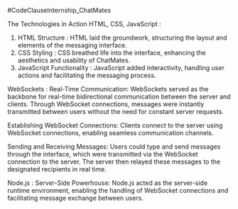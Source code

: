 #CodeClauseInternship_ChatMates

The Technologies in Action
HTML, CSS, JavaScript :
1. HTML Structure : HTML laid the groundwork, structuring the layout and elements of the messaging interface.
2. CSS Styling : CSS breathed life into the interface, enhancing the aesthetics and usability of ChatMates.
3. JavaScript Functionality : JavaScript added interactivity, handling user actions and facilitating the messaging process.

WebSockets :
Real-Time Communication: WebSockets served as the backbone for real-time bidirectional communication between the server and clients. Through WebSocket connections, messages were instantly transmitted between users without the need for constant server requests.

Establishing WebSocket Connections: Clients connect to the server using WebSocket connections, enabling seamless communication channels.

Sending and Receiving Messages: Users could type and send messages through the interface, which were transmitted via the WebSocket connection to the server. The server then relayed these messages to the designated recipients in real time.

Node.js :
Server-Side Powerhouse: Node.js acted as the server-side runtime environment, enabling the handling of WebSocket connections and facilitating message exchange between users.
